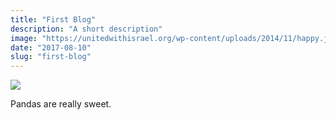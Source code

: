 ```yaml
---
title: "First Blog"
description: "A short description"
image: "https://unitedwithisrael.org/wp-content/uploads/2014/11/happy.jpg"
date: "2017-08-10"
slug: "first-blog"
---
```

<img src="../../assets/happy.png"></img>

Pandas are really sweet.
